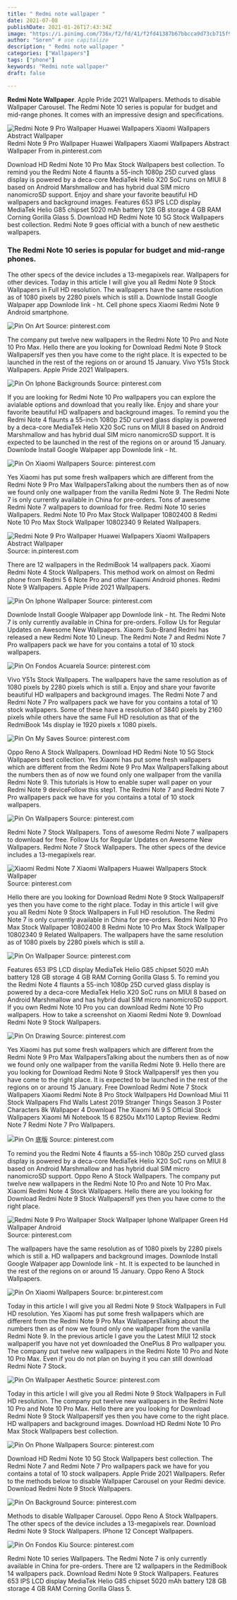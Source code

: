 ```yaml
---
title: " Redmi note wallpaper "
date: 2021-07-08
publishDate: 2021-01-26T17:43:34Z
image: "https://i.pinimg.com/736x/f2/fd/41/f2fd41387b67bbcca9d73cb715f98fe6.jpg"
author: "Soren" # use capitalize
description: " Redmi note wallpaper "
categories: ["Wallpapers"]
tags: ["phone"]
keywords: "Redmi note wallpaper"
draft: false

---
```



**Redmi Note Wallpaper**. Apple Pride 2021 Wallpapers. Methods to disable Wallpaper Carousel. The Redmi Note 10 series is popular for budget and mid-range phones. It comes with an impressive design and specifications.

![Redmi Note 9 Pro Wallpaper Huawei Wallpapers Xiaomi Wallpapers Abstract Wallpaper](https://i.pinimg.com/originals/ea/8d/f7/ea8df71ab8eda340a382bec508b54a6a.jpg "Redmi Note 9 Pro Wallpaper Huawei Wallpapers Xiaomi Wallpapers Abstract Wallpaper")
Redmi Note 9 Pro Wallpaper Huawei Wallpapers Xiaomi Wallpapers Abstract Wallpaper From in.pinterest.com


Download HD Redmi Note 10 Pro Max Stock Wallpapers best collection. To remind you the Redmi Note 4 flaunts a 55-inch 1080p 25D curved glass display is powered by a deca-core MediaTek Helio X20 SoC runs on MIUI 8 based on Android Marshmallow and has hybrid dual SIM micro nanomicroSD support. Enjoy and share your favorite beautiful HD wallpapers and background images. Features 653 IPS LCD display MediaTek Helio G85 chipset 5020 mAh battery 128 GB storage 4 GB RAM Corning Gorilla Glass 5. Download HD Redmi Note 10 5G Stock Wallpapers best collection. Redmi Note 9 goes official with a bunch of new aesthetic wallpapers.

### The Redmi Note 10 series is popular for budget and mid-range phones.

The other specs of the device includes a 13-megapixels rear. Wallpapers for other devices. Today in this article I will give you all Redmi Note 9 Stock Wallpapers in Full HD resolution. The wallpapers have the same resolution as of 1080 pixels by 2280 pixels which is still a. Downlode Install Google Walpaper app Downlode link - ht. Cell phone specs Xiaomi Redmi Note 9 Android smartphone.


![Pin On Art](https://i.pinimg.com/originals/c1/a6/50/c1a650a3eda873555e418f566d2a3c09.jpg "Pin On Art")
Source: pinterest.com

The company put twelve new wallpapers in the Redmi Note 10 Pro and Note 10 Pro Max. Hello there are you looking for Download Redmi Note 9 Stock WallpapersIf yes then you have come to the right place. It is expected to be launched in the rest of the regions on or around 15 January. Vivo Y51s Stock Wallpapers. Apple Pride 2021 Wallpapers.

![Pin On Iphone Backgrounds](https://i.pinimg.com/originals/97/30/67/973067a68af7824591fae325e61aef3d.jpg "Pin On Iphone Backgrounds")
Source: pinterest.com

If you are looking for Redmi Note 10 Pro wallpapers you can explore the avialable options and download that you really like. Enjoy and share your favorite beautiful HD wallpapers and background images. To remind you the Redmi Note 4 flaunts a 55-inch 1080p 25D curved glass display is powered by a deca-core MediaTek Helio X20 SoC runs on MIUI 8 based on Android Marshmallow and has hybrid dual SIM micro nanomicroSD support. It is expected to be launched in the rest of the regions on or around 15 January. Downlode Install Google Walpaper app Downlode link - ht.

![Pin On Xiaomi Wallpapers](https://i.pinimg.com/originals/81/9d/34/819d34320913f7a2cd299decca8f3d5f.jpg "Pin On Xiaomi Wallpapers")
Source: pinterest.com

Yes Xiaomi has put some fresh wallpapers which are different from the Redmi Note 9 Pro Max WallpapersTalking about the numbers then as of now we found only one wallpaper from the vanilla Redmi Note 9. The Redmi Note 7 is only currently available in China for pre-orders. Tons of awesome Redmi Note 7 wallpapers to download for free. Redmi Note 10 series Wallpapers. Redmi Note 10 Pro Max Stock Wallpaper 10802400 8 Redmi Note 10 Pro Max Stock Wallpaper 10802340 9 Related Wallpapers.

![Redmi Note 9 Pro Wallpaper Huawei Wallpapers Xiaomi Wallpapers Abstract Wallpaper](https://i.pinimg.com/originals/ea/8d/f7/ea8df71ab8eda340a382bec508b54a6a.jpg "Redmi Note 9 Pro Wallpaper Huawei Wallpapers Xiaomi Wallpapers Abstract Wallpaper")
Source: in.pinterest.com

There are 12 wallpapers in the RedmiBook 14 wallpapers pack. Xiaomi Redmi Note 4 Stock Wallpapers. This method work on almost on Redmi phone from Redmi 5 6 Note Pro and other Xiaomi Android phones. Redmi Note 9 Wallpapers. Apple Pride 2021 Wallpapers.

![Pin On Iphone Wallpaper](https://i.pinimg.com/originals/a6/5f/fa/a65ffab42cd5189699f4e88652e1be42.jpg "Pin On Iphone Wallpaper")
Source: pinterest.com

Downlode Install Google Walpaper app Downlode link - ht. The Redmi Note 7 is only currently available in China for pre-orders. Follow Us for Regular Updates on Awesome New Wallpapers. Xiaomi Sub-Brand Redmi has released a new Redmi Note 10 Lineup. The Redmi Note 7 and Redmi Note 7 Pro wallpapers pack we have for you contains a total of 10 stock wallpapers.

![Pin On Fondos Acuarela](https://i.pinimg.com/originals/7b/90/a5/7b90a55a4e10b4759811091017a5119c.jpg "Pin On Fondos Acuarela")
Source: pinterest.com

Vivo Y51s Stock Wallpapers. The wallpapers have the same resolution as of 1080 pixels by 2280 pixels which is still a. Enjoy and share your favorite beautiful HD wallpapers and background images. The Redmi Note 7 and Redmi Note 7 Pro wallpapers pack we have for you contains a total of 10 stock wallpapers. Some of these have a resolution of 3840 pixels by 2160 pixels while others have the same Full HD resolution as that of the RedmiBook 14s display ie 1920 pixels x 1080 pixels.

![Pin On My Saves](https://i.pinimg.com/originals/ef/5e/6d/ef5e6d4075469bb54b9ce764aedc7d1c.webp "Pin On My Saves")
Source: pinterest.com

Oppo Reno A Stock Wallpapers. Download HD Redmi Note 10 5G Stock Wallpapers best collection. Yes Xiaomi has put some fresh wallpapers which are different from the Redmi Note 9 Pro Max WallpapersTalking about the numbers then as of now we found only one wallpaper from the vanilla Redmi Note 9. This tutorials is How to enable super wall paper on your Redmi Note 9 deviceFollow this step1. The Redmi Note 7 and Redmi Note 7 Pro wallpapers pack we have for you contains a total of 10 stock wallpapers.

![Pin On Wallpapers](https://i.pinimg.com/originals/22/12/c2/2212c223dbf5b1ceb59564fcc512a701.jpg "Pin On Wallpapers")
Source: pinterest.com

Redmi Note 7 Stock Wallpapers. Tons of awesome Redmi Note 7 wallpapers to download for free. Follow Us for Regular Updates on Awesome New Wallpapers. Redmi Note 7 Stock Wallpapers. The other specs of the device includes a 13-megapixels rear.

![Xiaomi Redmi Note 7 Xiaomi Wallpapers Huawei Wallpapers Stock Wallpaper](https://i.pinimg.com/originals/fb/3d/93/fb3d9300de40da54e792b4e3e922ef18.jpg "Xiaomi Redmi Note 7 Xiaomi Wallpapers Huawei Wallpapers Stock Wallpaper")
Source: pinterest.com

Hello there are you looking for Download Redmi Note 9 Stock WallpapersIf yes then you have come to the right place. Today in this article I will give you all Redmi Note 9 Stock Wallpapers in Full HD resolution. The Redmi Note 7 is only currently available in China for pre-orders. Redmi Note 10 Pro Max Stock Wallpaper 10802400 8 Redmi Note 10 Pro Max Stock Wallpaper 10802340 9 Related Wallpapers. The wallpapers have the same resolution as of 1080 pixels by 2280 pixels which is still a.

![Pin On Wallpaper](https://i.pinimg.com/564x/5f/2a/6f/5f2a6f64005a2db8840103b6ca97bbc1.jpg "Pin On Wallpaper")
Source: pinterest.com

Features 653 IPS LCD display MediaTek Helio G85 chipset 5020 mAh battery 128 GB storage 4 GB RAM Corning Gorilla Glass 5. To remind you the Redmi Note 4 flaunts a 55-inch 1080p 25D curved glass display is powered by a deca-core MediaTek Helio X20 SoC runs on MIUI 8 based on Android Marshmallow and has hybrid dual SIM micro nanomicroSD support. If you own Redmi Note 10 Pro you can download Redmi Note 10 Pro wallpapers. How to take a screenshot on Xiaomi Redmi Note 9. Download Redmi Note 9 Stock Wallpapers.

![Pin On Drawing](https://i.pinimg.com/originals/3a/28/27/3a28273fe7671ee530d5cac564ad3413.png "Pin On Drawing")
Source: pinterest.com

Yes Xiaomi has put some fresh wallpapers which are different from the Redmi Note 9 Pro Max WallpapersTalking about the numbers then as of now we found only one wallpaper from the vanilla Redmi Note 9. Hello there are you looking for Download Redmi Note 9 Stock WallpapersIf yes then you have come to the right place. It is expected to be launched in the rest of the regions on or around 15 January. Free Download Redmi Note 7 Stock Wallpapers Xiaomi Redmi Note 8 Pro Stock Wallpapers Hd Download Miui 11 Stock Wallpapers Fhd Walls Latest 2019 Stranger Things Season 3 Poster Characters 8k Wallpaper 4 Download The Xiaomi Mi 9 S Official Stock Wallpapers Xiaomi Mi Notebook 15 6 8250u Mx110 Laptop Review. Redmi Note 7 Redmi Note 7 Pro Wallpapers.

![Pin On 底版](https://i.pinimg.com/originals/ed/d0/6c/edd06c36bc004f0bb90b5f366ca14a61.png "Pin On 底版")
Source: pinterest.com

To remind you the Redmi Note 4 flaunts a 55-inch 1080p 25D curved glass display is powered by a deca-core MediaTek Helio X20 SoC runs on MIUI 8 based on Android Marshmallow and has hybrid dual SIM micro nanomicroSD support. Oppo Reno A Stock Wallpapers. The company put twelve new wallpapers in the Redmi Note 10 Pro and Note 10 Pro Max. Xiaomi Redmi Note 4 Stock Wallpapers. Hello there are you looking for Download Redmi Note 9 Stock WallpapersIf yes then you have come to the right place.

![Redmi Note 9 Pro Wallpaper Stock Wallpaper Iphone Wallpaper Green Hd Wallpaper Android](https://i.pinimg.com/originals/13/e9/d9/13e9d94880b43fbef492b0f1262748fc.jpg "Redmi Note 9 Pro Wallpaper Stock Wallpaper Iphone Wallpaper Green Hd Wallpaper Android")
Source: pinterest.com

The wallpapers have the same resolution as of 1080 pixels by 2280 pixels which is still a. HD wallpapers and background images. Downlode Install Google Walpaper app Downlode link - ht. It is expected to be launched in the rest of the regions on or around 15 January. Oppo Reno A Stock Wallpapers.

![Pin On Xiaomi Wallpapers](https://i.pinimg.com/originals/ae/f3/06/aef306e059e6ab213beaa789a7ea2416.jpg "Pin On Xiaomi Wallpapers")
Source: br.pinterest.com

Today in this article I will give you all Redmi Note 9 Stock Wallpapers in Full HD resolution. Yes Xiaomi has put some fresh wallpapers which are different from the Redmi Note 9 Pro Max WallpapersTalking about the numbers then as of now we found only one wallpaper from the vanilla Redmi Note 9. In the previous article I gave you the Latest MIUI 12 stock wallpaperIf you have not yet downloaded the OnePlus 8 Pro wallpaper you. The company put twelve new wallpapers in the Redmi Note 10 Pro and Note 10 Pro Max. Even if you do not plan on buying it you can still download Redmi Note 7 Stock.

![Pin On Wallpaper Aesthetic](https://i.pinimg.com/originals/34/a8/c2/34a8c2977ab6e09b05076e7a6c2c4774.jpg "Pin On Wallpaper Aesthetic")
Source: pinterest.com

Today in this article I will give you all Redmi Note 9 Stock Wallpapers in Full HD resolution. The company put twelve new wallpapers in the Redmi Note 10 Pro and Note 10 Pro Max. Hello there are you looking for Download Redmi Note 9 Stock WallpapersIf yes then you have come to the right place. HD wallpapers and background images. Download HD Redmi Note 10 Pro Max Stock Wallpapers best collection.

![Pin On Phone Wallpapers](https://i.pinimg.com/originals/ea/58/7c/ea587ccedf3954d3d6a7601ae29a78d0.jpg "Pin On Phone Wallpapers")
Source: pinterest.com

Download HD Redmi Note 10 5G Stock Wallpapers best collection. The Redmi Note 7 and Redmi Note 7 Pro wallpapers pack we have for you contains a total of 10 stock wallpapers. Apple Pride 2021 Wallpapers. Refer to the methods below to disable Wallpaper Carousel on your Redmi device. Download Redmi Note 9 Stock Wallpapers.

![Pin On Background](https://i.pinimg.com/originals/cb/89/f2/cb89f2f7a01fffac9e82672e59e3980f.jpg "Pin On Background")
Source: pinterest.com

Methods to disable Wallpaper Carousel. Oppo Reno A Stock Wallpapers. The other specs of the device includes a 13-megapixels rear. Download Redmi Note 9 Stock Wallpapers. IPhone 12 Concept Wallpapers.

![Pin On Fondos Kiu](https://i.pinimg.com/736x/f2/fd/41/f2fd41387b67bbcca9d73cb715f98fe6.jpg "Pin On Fondos Kiu")
Source: pinterest.com

Redmi Note 10 series Wallpapers. The Redmi Note 7 is only currently available in China for pre-orders. There are 12 wallpapers in the RedmiBook 14 wallpapers pack. Download Redmi Note 9 Stock Wallpapers. Features 653 IPS LCD display MediaTek Helio G85 chipset 5020 mAh battery 128 GB storage 4 GB RAM Corning Gorilla Glass 5.

